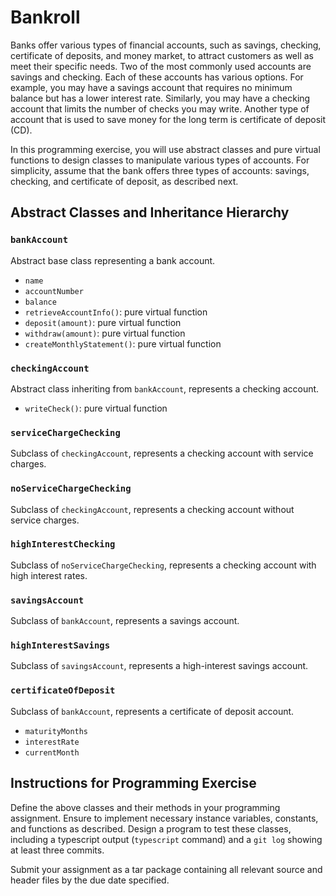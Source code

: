 # Bankroll

Banks offer various types of financial accounts, such as savings, checking, certificate of deposits, and money market, to attract customers as well as meet their specific needs. Two of the most commonly used accounts are savings and checking. Each of these accounts has various options. For example, you may have a savings account that requires no minimum balance but has a lower interest rate. Similarly, you may have a checking account that limits the number of checks you may write. Another type of account that is used to save money for the long term is certificate of deposit (CD).

In this programming exercise, you will use abstract classes and pure virtual functions to design classes to manipulate various types of accounts. For simplicity, assume that the bank offers three types of accounts: savings, checking, and certificate of deposit, as described next.

## Abstract Classes and Inheritance Hierarchy

### `bankAccount`
Abstract base class representing a bank account.

- `name`
- `accountNumber`
- `balance`
- `retrieveAccountInfo()`: pure virtual function
- `deposit(amount)`: pure virtual function
- `withdraw(amount)`: pure virtual function
- `createMonthlyStatement()`: pure virtual function

### `checkingAccount`
Abstract class inheriting from `bankAccount`, represents a checking account.

- `writeCheck()`: pure virtual function

### `serviceChargeChecking`
Subclass of `checkingAccount`, represents a checking account with service charges.

### `noServiceChargeChecking`
Subclass of `checkingAccount`, represents a checking account without service charges.

### `highInterestChecking`
Subclass of `noServiceChargeChecking`, represents a checking account with high interest rates.

### `savingsAccount`
Subclass of `bankAccount`, represents a savings account.

### `highInterestSavings`
Subclass of `savingsAccount`, represents a high-interest savings account.

### `certificateOfDeposit`
Subclass of `bankAccount`, represents a certificate of deposit account.

- `maturityMonths`
- `interestRate`
- `currentMonth`

## Instructions for Programming Exercise

Define the above classes and their methods in your programming assignment. Ensure to implement necessary instance variables, constants, and functions as described. Design a program to test these classes, including a typescript output (`typescript` command) and a `git log` showing at least three commits.

Submit your assignment as a tar package containing all relevant source and header files by the due date specified.

